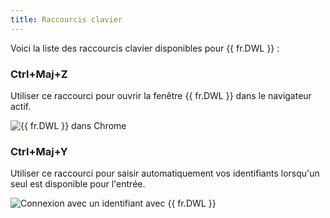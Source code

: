 ```yaml
---
title: Raccourcis clavier
---
```

Voici la liste des raccourcis clavier disponibles pour {{ fr.DWL }} :  

### Ctrl+Maj+Z

Utiliser ce raccourci pour ouvrir la fenêtre {{ fr.DWL }} dans le navigateur actif.  

![{{ fr.DWL }} dans Chrome](https://webdevolutions.azureedge.net/docs/fr/dwl/Dwl4030.png)

### Ctrl+Maj+Y 

Utiliser ce raccourci pour saisir automatiquement vos identifiants lorsqu'un seul est disponible pour l'entrée.  

![Connexion avec un identifiant avec {{ fr.DWL }}](https://webdevolutions.azureedge.net/docs/fr/dwl/Dwl4031.png)
